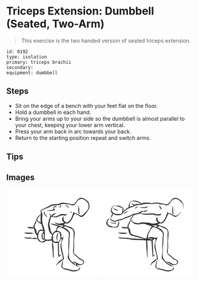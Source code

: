 # Triceps Extension: Dumbbell (Seated, Two-Arm)
> This exercise is the two handed version of seated triceps extension.

``` 
id: 0192 
type: isolation 
primary: triceps brachii 
secondary:  
equipment: dumbbell 
``` 

## Steps

 - Sit on the edge of a bench with your feet flat on the floor.
 - Hold a dumbbell in each hand.
 - Bring your arms up to your side so the dumbbell is almost parallel to your chest, keeping your lower arm vertical.
 - Press your arm back in arc towards your back.
 - Return to the starting position repeat and switch arms.

## Tips


## Images

<svg width="184pt" height="175pt" viewBox="0 0 184 175" xmlns="http://www.w3.org/2000/svg">
  <g fill="#FFF">
    <path d="M0 0h184v175H0V0m147.48 18.63c-5.11 1.25-7.6 6.31-10.61 10.11-2.25 2.77-6.12 3.29-9.31 1.94-4.32-1.82-9.06-1.53-13.58-2.46-4.98-.99-9.07 3-13.94 2.95-2.99.05-6.01-.01-8.94.65-3.79.99-7.02 3.25-10.23 5.37-4.47 1.66-8.91 3.61-12.73 6.5.16 2.35.43 4.69.63 7.03-4.38 3-8.16 7.13-9.7 12.3-1.19 5.04-5.11 8.98-5.47 14.29-3.98-.64-8-.68-12.01-.45 3.34 3.94 9.11 2.02 13.64 2.61 1.06 4.87 1.34 10.43 5.84 13.58.08 2.65.2 5.35 1.02 7.9 2.56 6.33 12.35 8.94 16.67 2.9 3.89.54 7.81.25 11.66-.46.13.68.4 2.04.53 2.72 3.54 1.96 7.69 3.43 11.57 1.44-.37 9.4.13 18.86.91 28.24.52-.07 1.56-.22 2.09-.29 1.21-1.36 2.49-2.67 3.57-4.14-1.76-.2-2.83 1.3-4.07 2.25-.43-8.71-.86-17.42-.81-26.14 2.23-2.09 3.05-5.07 4.1-7.82l2.08 1.2c-1.42 4.61-2.37 9.39-2.77 14.2.47 5.77 1.96 11.43 3.64 16.96 1.07 3.55.66 7.33 1.36 10.95 1.36-1.08 1.99-2.7 1.65-4.36-1.29-10.55-5.96-20.77-4.59-31.54 1.12-3.9 4.45-7.26 3.68-11.59-.51.85-1.51 2.57-2.02 3.43-.52-.46-1.56-1.36-2.08-1.81.29-3.47.19-6.99-1.18-10.24-2.39-1.49-5.06-2.41-7.82-2.92.09-.73.26-2.18.34-2.91.97-1.21 1.93-2.43 2.88-3.65 1.86-.08 3.84-.59 5.62.18 4.72 2.12 9.34 4.69 13.11 8.28 3.05 2.38 2.04 6.84 1.9 10.2-.97 3.94.02 7.99-.56 11.97-1.02 8.04.95 16.22-.69 24.2-.26 2.74-2.12 6.6.93 8.4 2.98 5.18 7.77 9 12.81 12.06.84-3.59-4.28-4.1-5.99-6.34 3.12.69 6.02 2.02 8.83 3.5-.73 1.05-1.42 2.12-2.09 3.22 2.48.82 4.85 1.96 7.38 2.62-1.1-1.27-2.46-2.25-4.03-2.86.41-.41.82-.81 1.23-1.21 3.41 1.57 7.47.91 10.59-1 1.51-1.58 1.53-4.02 2.11-6.03-2.21-2.84-5.52-4.13-8.62-5.66-3.74-3.53-7.89-6.58-11.82-9.89-.19-5.69 1-11.33.58-17.02-.28-4.33-.38-8.7.33-13 .14-6.03 2.67-13.09-1.88-18.17-2.97-3.95-7.96-4.84-12.33-6.41-2.33-.92-4.64-1.94-7.05-2.65 1.06-.81 2.12-1.61 3.17-2.42 1.95.12 3.89.21 5.84.26 2.26-1.99 4.7-3.88 6.23-6.53 2.85-4.01 3.73-9 6.53-13.04 5.32.81 8.87 5.43 14.06 6.77 7.15-3.34 10.94-10.44 14.74-16.92 2.11-5.03.39-10.36-2.43-14.69-4.25-3.09-8.83-7.34-14.5-6.56M35.28 87.98c3.6 2.99 8.51 1.86 12.79 2.16 2.39.29 4.6-.67 6.7-1.69-6.48-.73-12.99-.77-19.49-.47m-.5 8.94c3.85 3.63 9.32 2.52 14.12 2.97.66-.68 1.32-1.35 1.99-2.02-5.37-.25-10.79.04-16.11-.95m14.95 3.07c3.67.38 7.35.55 11.04.64-.25-.56-.75-1.69-1-2.25-3.42.18-7.31-1.11-10.04 1.61m41.54 6.49c-.58 5.82.16 11.65.74 17.44.38 5 .46 10.03 1.13 15 1.99-4.42.61-9.26.69-13.9-.23-6.25.78-12.89-2.56-18.54m7.55 47.47c1.58-1.52 3.1-3.11 4.47-4.83 3.37-2.75 7.87-4.82 8.89-9.5-5.54 3.41-11.09 8.06-13.36 14.33m10.62.27c-.57 2.02 1.25 3.61 2.64 4.75 4.12 3.01 9.57 2.37 14.08 4.45 6.25 2.58 13.76 2.19 19.1-2.23 1.71-1.27.84-3.64 1.07-5.43-1.01 1.78-1.94 3.59-2.85 5.42-4.94 1.57-10.17 2.14-15.2.55-4.91-1.88-10.2-2.17-15.25-3.5-.69-1.04-1.37-2.07-2.05-3.1 1.16-4.11 1.74-8.38 1.04-12.63-.97 3.88-1.63 7.83-2.58 11.72z"/>
    <path d="M139.11 28.27c2.16-3.97 5.95-8.04 10.89-7.58 3.48.05 6.07 2.59 8.72 4.5 5.1 3.65 6.11 11.34 3.1 16.62-3.27 4.57-6.86 9.14-11.75 12.06-4.78.95-7.58-4.18-12.08-4.57-2.17-.2-3.83-1.57-5.43-2.9 1.23 3.74-1.92 6.63-2.31 10.2-2.67 4.53-5.06 10.43-10.97 11.27-1.64-1.45-3.6-2.56-5.01-4.26-.61-3.06-.43-6.23-1-9.3-.98 2.5-1.98 5.03-2.51 7.68.27 2.68 2.71 4.27 4.55 5.91-4.35 1.15-8.82 2.48-13.38 1.74-2.09-.65-4.08-1.59-6.21-2.09 1.84 2.19 4.46 3.37 6.97 4.61 3.48.65 6.95 1.3 10.5 1.41-.6 1.05-1.19 2.11-1.79 3.16-7.87-3.21-15.95-6.97-24.62-7.04 5.03 2.35 10.4 3.9 15.75 5.32-2.33 2.48-3.32 5.74-3.85 9.02-3.18 1.22-5.77 3.49-7 6.73-1.91-2.31-2.84-5.17-4.11-7.85.77-5.1-3.4-9.77-1.69-14.83 1.33-3.93 1.78-8.09 2.95-12.06 3.73.33 7.45 2.17 11.2.91 5.57-1.7 11.25-5.47 17.16-2.81 1.31-1.23 2.64-2.45 3.97-3.66-3.62 1.28-7.31.53-10.98-.03-4.75 1.76-9.11 4.84-14.26 5.44-1.17-.32-4.79.4-3.76-1.69 2.26-1.66 5.19-2.72 6.24-5.61-2.93 1.56-7.06 2.12-8.59 5.45l-.67.65c-.95-1.46-1.72-3.02-2.49-4.58-.31.16-.94.47-1.25.62.65 1.09 1.29 2.17 1.93 3.26-1.34 6.37-4.3 12.42-4.59 18.99.78 5.45 1.64 11.06 4.31 15.96.93 1.55 2.88 1.91 4.36 2.73-1.34 3.04-1.7 6.37-1.76 9.66-3.67.47-7.36.77-11.05.55-.57-.56-1.72-1.67-2.29-2.23.05-5.41.22-10.83 0-16.23-1.19-6.24-4.48-11.98-4.89-18.4-.68-4.01-.08-8.04.3-12.05.33-3.01-1.59-5.57-2.51-8.3 3.2-2.87 7.34-4.27 11.39-5.47 3.59-.95 6.36-3.66 9.89-4.75 4.94-1.72 10.36-.36 15.3-2.08 3.02-.79 6.05-2.41 9.25-1.7 4.62 1.07 9.52.17 13.93 2.28 3.97 1.89 8.28-1.21 10.14-4.66m-30.5 4.29c-2.26 1.44-3.05 3.81-2.43 6.34 1.39-1.86 2.56-3.94 2.43-6.34m8.02.78c1.16.57 2.37 1.04 3.6 1.45 1.2 1.48 2.41 2.96 3.8 4.27-.19-3.77-3.76-6.31-7.4-5.72m26.47 3.8c.7 4.72-1.96 11.09 2.76 14.43-.13-3.19-1.92-6.26-.83-9.44.54-1.79-.82-3.38-1.33-5 .26-1.18.48-2.37.65-3.57-.63 1.09-1.64 2.21-1.25 3.58m-49.48-.49c-.06 1.78-.03 3.55.04 5.33-4.57.75-9.13 1.42-13.75 1.74 5.66 1.14 11.44.53 17.08-.37-.91-1.84-1.83-3.67-2.69-5.53 2.09-.66 4.19-1.28 6.3-1.87-1.04-.31-2.09-.62-3.14-.93-1.28.54-2.56 1.09-3.84 1.63m33.44 12.78c2.17-.83 2.79-2.84 2.76-5.01a25.2 25.2 0 0 0-2.76 5.01m-52.69-2.81c.17 4.64 3.24 8.83 7.53 10.55-2.85-3.14-6.18-6.48-5.81-11.1-.43.14-1.29.41-1.72.55zM61.14 62.01c1.8-3.83 4.42-7.18 7.43-10.15-.75 5.35-.75 10.72-.12 16.07-3-1.2-5.95-2.82-7.31-5.92zM59.53 62.78c2.21 3.79 6.03 6.12 9.96 7.78 1.45 3.86 2.34 7.88 3.47 11.84-.57-.02-1.7-.07-2.26-.09-2.42-1.49-4.74.26-6.6 1.77-1.41 1.9-1.89 4.3-2.84 6.43-1.14-3-1.45-6.23-2.38-9.27-1.29-1.89-3.26-3.72-2.67-6.27-.2-2.67 2.01-4.46 2.99-6.72.54-1.76.22-3.66.33-5.47z"/>
    <path d="M113.25 76.67c1.8-.65 3.75-2.17 5.71-1.14 4.14 1.53 8.11 3.48 12.05 5.43 3.72 3.65 2.87 9.31 2.61 14 .69 5.39-.79 10.74-.17 16.12.46 5.52-1.14 10.97-.7 16.48.77 2.74 2.85 4.92 5.07 6.59 2.86 2.1 5.23 4.75 7.99 6.96 2.52.56 4.82 1.77 6.86 3.35-.04.97-.13 2.92-.17 3.9-.37.49-1.1 1.47-1.46 1.95-1.68.2-3.35.59-5.04.5-4.19-1.11-7.44-4.76-11.93-4.84-1.82-.24-4.12.23-5.3-1.57-2-2.82-4.38-5.83-4.35-9.46-.15-10.27.39-20.54 1.08-30.78-.61-5.58 1.16-11.04.62-16.62-1.7-2.22-3.27-4.56-5.34-6.45-2.42-1.63-5.15-2.73-7.53-4.42zM65.21 86.15c1.77-3.41 6.13-1.49 9.02-1.37-.54 1.48-1.3 2.89-2.33 4.09-3.43 4.15-1.7 9.8 1.25 13.69.6-.75 1.2-1.49 1.81-2.24.38.68 1.14 2.02 1.52 2.7-2.36 1.68-5.5 3.97-8.33 1.84-6.23-3.93-5.56-12.77-2.94-18.71zM96.55 87.55c2.76-1.67 6.13-.92 9.09-.29 2.27 6.35 3.05 14.43-2.69 19.23-.41-.43-.82-.86-1.22-1.29-2.29.88-4.72.99-7.11.53-1.04-2.17-1.88-4.42-2.6-6.71.82-.58 1.63-1.15 2.45-1.72l.37 2.14c.02-.61.06-1.82.07-2.43-.73.14-2.18.41-2.91.54.81-3.57 1.42-7.62 4.55-10m4.95 16.54c.04-2.69-.36-5.38-.12-8.06.7-2.66 1.66-5.24 2.1-7.95-4.23 3.92-4.97 11.12-1.98 16.01z"/>
    <path d="M72.46 89.94c.5-.05 1.5-.14 2-.19.19 3.27.05 6.55.17 9.82-.59-.21-1.76-.63-2.35-.85l.61.15c-1.12-2.88-1.44-5.97-.43-8.93z"/>
  </g>
  <g fill="#333">
    <path d="M147.48 18.63c5.67-.78 10.25 3.47 14.5 6.56 2.82 4.33 4.54 9.66 2.43 14.69-3.8 6.48-7.59 13.58-14.74 16.92-5.19-1.34-8.74-5.96-14.06-6.77-2.8 4.04-3.68 9.03-6.53 13.04-1.53 2.65-3.97 4.54-6.23 6.53-1.95-.05-3.89-.14-5.84-.26-1.05.81-2.11 1.61-3.17 2.42 2.41.71 4.72 1.73 7.05 2.65 4.37 1.57 9.36 2.46 12.33 6.41 4.55 5.08 2.02 12.14 1.88 18.17-.71 4.3-.61 8.67-.33 13 .42 5.69-.77 11.33-.58 17.02 3.93 3.31 8.08 6.36 11.82 9.89 3.1 1.53 6.41 2.82 8.62 5.66-.58 2.01-.6 4.45-2.11 6.03-3.12 1.91-7.18 2.57-10.59 1-.41.4-.82.8-1.23 1.21 1.57.61 2.93 1.59 4.03 2.86-2.53-.66-4.9-1.8-7.38-2.62.67-1.1 1.36-2.17 2.09-3.22-2.81-1.48-5.71-2.81-8.83-3.5 1.71 2.24 6.83 2.75 5.99 6.34-5.04-3.06-9.83-6.88-12.81-12.06-3.05-1.8-1.19-5.66-.93-8.4 1.64-7.98-.33-16.16.69-24.2.58-3.98-.41-8.03.56-11.97.14-3.36 1.15-7.82-1.9-10.2-3.77-3.59-8.39-6.16-13.11-8.28-1.78-.77-3.76-.26-5.62-.18-.95 1.22-1.91 2.44-2.88 3.65-.08.73-.25 2.18-.34 2.91 2.76.51 5.43 1.43 7.82 2.92 1.37 3.25 1.47 6.77 1.18 10.24.52.45 1.56 1.35 2.08 1.81.51-.86 1.51-2.58 2.02-3.43.77 4.33-2.56 7.69-3.68 11.59-1.37 10.77 3.3 20.99 4.59 31.54.34 1.66-.29 3.28-1.65 4.36-.7-3.62-.29-7.4-1.36-10.95-1.68-5.53-3.17-11.19-3.64-16.96.4-4.81 1.35-9.59 2.77-14.2l-2.08-1.2c-1.05 2.75-1.87 5.73-4.1 7.82-.05 8.72.38 17.43.81 26.14 1.24-.95 2.31-2.45 4.07-2.25-1.08 1.47-2.36 2.78-3.57 4.14-.53.07-1.57.22-2.09.29-.78-9.38-1.28-18.84-.91-28.24-3.88 1.99-8.03.52-11.57-1.44-.13-.68-.4-2.04-.53-2.72-3.85.71-7.77 1-11.66.46-4.32 6.04-14.11 3.43-16.67-2.9-.82-2.55-.94-5.25-1.02-7.9-4.5-3.15-4.78-8.71-5.84-13.58-4.53-.59-10.3 1.33-13.64-2.61 4.01-.23 8.03-.19 12.01.45.36-5.31 4.28-9.25 5.47-14.29 1.54-5.17 5.32-9.3 9.7-12.3-.2-2.34-.47-4.68-.63-7.03 3.82-2.89 8.26-4.84 12.73-6.5 3.21-2.12 6.44-4.38 10.23-5.37 2.93-.66 5.95-.6 8.94-.65 4.87.05 8.96-3.94 13.94-2.95 4.52.93 9.26.64 13.58 2.46 3.19 1.35 7.06.83 9.31-1.94 3.01-3.8 5.5-8.86 10.61-10.11m-8.37 9.64c-1.86 3.45-6.17 6.55-10.14 4.66-4.41-2.11-9.31-1.21-13.93-2.28-3.2-.71-6.23.91-9.25 1.7-4.94 1.72-10.36.36-15.3 2.08-3.53 1.09-6.3 3.8-9.89 4.75-4.05 1.2-8.19 2.6-11.39 5.47.92 2.73 2.84 5.29 2.51 8.3-.38 4.01-.98 8.04-.3 12.05.41 6.42 3.7 12.16 4.89 18.4.22 5.4.05 10.82 0 16.23.57.56 1.72 1.67 2.29 2.23 3.69.22 7.38-.08 11.05-.55.06-3.29.42-6.62 1.76-9.66-1.48-.82-3.43-1.18-4.36-2.73-2.67-4.9-3.53-10.51-4.31-15.96.29-6.57 3.25-12.62 4.59-18.99-.64-1.09-1.28-2.17-1.93-3.26.31-.15.94-.46 1.25-.62.77 1.56 1.54 3.12 2.49 4.58l.67-.65c1.53-3.33 5.66-3.89 8.59-5.45-1.05 2.89-3.98 3.95-6.24 5.61-1.03 2.09 2.59 1.37 3.76 1.69 5.15-.6 9.51-3.68 14.26-5.44 3.67.56 7.36 1.31 10.98.03-1.33 1.21-2.66 2.43-3.97 3.66-5.91-2.66-11.59 1.11-17.16 2.81-3.75 1.26-7.47-.58-11.2-.91-1.17 3.97-1.62 8.13-2.95 12.06-1.71 5.06 2.46 9.73 1.69 14.83 1.27 2.68 2.2 5.54 4.11 7.85 1.23-3.24 3.82-5.51 7-6.73.53-3.28 1.52-6.54 3.85-9.02-5.35-1.42-10.72-2.97-15.75-5.32 8.67.07 16.75 3.83 24.62 7.04.6-1.05 1.19-2.11 1.79-3.16-3.55-.11-7.02-.76-10.5-1.41-2.51-1.24-5.13-2.42-6.97-4.61 2.13.5 4.12 1.44 6.21 2.09 4.56.74 9.03-.59 13.38-1.74-1.84-1.64-4.28-3.23-4.55-5.91.53-2.65 1.53-5.18 2.51-7.68.57 3.07.39 6.24 1 9.3 1.41 1.7 3.37 2.81 5.01 4.26 5.91-.84 8.3-6.74 10.97-11.27.39-3.57 3.54-6.46 2.31-10.2 1.6 1.33 3.26 2.7 5.43 2.9 4.5.39 7.3 5.52 12.08 4.57 4.89-2.92 8.48-7.49 11.75-12.06 3.01-5.28 2-12.97-3.1-16.62-2.65-1.91-5.24-4.45-8.72-4.5-4.94-.46-8.73 3.61-10.89 7.58M61.14 62.01c1.36 3.1 4.31 4.72 7.31 5.92-.63-5.35-.63-10.72.12-16.07-3.01 2.97-5.63 6.32-7.43 10.15m-1.61.77c-.11 1.81.21 3.71-.33 5.47-.98 2.26-3.19 4.05-2.99 6.72-.59 2.55 1.38 4.38 2.67 6.27.93 3.04 1.24 6.27 2.38 9.27.95-2.13 1.43-4.53 2.84-6.43 1.86-1.51 4.18-3.26 6.6-1.77.56.02 1.69.07 2.26.09-1.13-3.96-2.02-7.98-3.47-11.84-3.93-1.66-7.75-3.99-9.96-7.78m53.72 13.89c2.38 1.69 5.11 2.79 7.53 4.42 2.07 1.89 3.64 4.23 5.34 6.45.54 5.58-1.23 11.04-.62 16.62-.69 10.24-1.23 20.51-1.08 30.78-.03 3.63 2.35 6.64 4.35 9.46 1.18 1.8 3.48 1.33 5.3 1.57 4.49.08 7.74 3.73 11.93 4.84 1.69.09 3.36-.3 5.04-.5.36-.48 1.09-1.46 1.46-1.95.04-.98.13-2.93.17-3.9-2.04-1.58-4.34-2.79-6.86-3.35-2.76-2.21-5.13-4.86-7.99-6.96-2.22-1.67-4.3-3.85-5.07-6.59-.44-5.51 1.16-10.96.7-16.48-.62-5.38.86-10.73.17-16.12.26-4.69 1.11-10.35-2.61-14-3.94-1.95-7.91-3.9-12.05-5.43-1.96-1.03-3.91.49-5.71 1.14m-48.04 9.48c-2.62 5.94-3.29 14.78 2.94 18.71 2.83 2.13 5.97-.16 8.33-1.84-.38-.68-1.14-2.02-1.52-2.7-.61.75-1.21 1.49-1.81 2.24-2.95-3.89-4.68-9.54-1.25-13.69 1.03-1.2 1.79-2.61 2.33-4.09-2.89-.12-7.25-2.04-9.02 1.37m31.34 1.4c-3.13 2.38-3.74 6.43-4.55 10 .73-.13 2.18-.4 2.91-.54-.01.61-.05 1.82-.07 2.43l-.37-2.14c-.82.57-1.63 1.14-2.45 1.72.72 2.29 1.56 4.54 2.6 6.71 2.39.46 4.82.35 7.11-.53.4.43.81.86 1.22 1.29 5.74-4.8 4.96-12.88 2.69-19.23-2.96-.63-6.33-1.38-9.09.29m-24.09 2.39c-1.01 2.96-.69 6.05.43 8.93l-.61-.15c.59.22 1.76.64 2.35.85-.12-3.27.02-6.55-.17-9.82-.5.05-1.5.14-2 .19z"/>
    <path d="M108.61 32.56c.13 2.4-1.04 4.48-2.43 6.34-.62-2.53.17-4.9 2.43-6.34zM116.63 33.34c3.64-.59 7.21 1.95 7.4 5.72-1.39-1.31-2.6-2.79-3.8-4.27-1.23-.41-2.44-.88-3.6-1.45zM143.1 37.14c-.39-1.37.62-2.49 1.25-3.58-.17 1.2-.39 2.39-.65 3.57.51 1.62 1.87 3.21 1.33 5-1.09 3.18.7 6.25.83 9.44-4.72-3.34-2.06-9.71-2.76-14.43zM93.62 36.65c1.28-.54 2.56-1.09 3.84-1.63 1.05.31 2.1.62 3.14.93-2.11.59-4.21 1.21-6.3 1.87.86 1.86 1.78 3.69 2.69 5.53-5.64.9-11.42 1.51-17.08.37 4.62-.32 9.18-.99 13.75-1.74-.07-1.78-.1-3.55-.04-5.33zM127.06 49.43a25.2 25.2 0 0 1 2.76-5.01c.03 2.17-.59 4.18-2.76 5.01zM74.37 46.62c.43-.14 1.29-.41 1.72-.55-.37 4.62 2.96 7.96 5.81 11.1-4.29-1.72-7.36-5.91-7.53-10.55zM35.28 87.98c6.5-.3 13.01-.26 19.49.47-2.1 1.02-4.31 1.98-6.7 1.69-4.28-.3-9.19.83-12.79-2.16zM101.5 104.09c-2.99-4.89-2.25-12.09 1.98-16.01-.44 2.71-1.4 5.29-2.1 7.95-.24 2.68.16 5.37.12 8.06zM34.78 96.92c5.32.99 10.74.7 16.11.95-.67.67-1.33 1.34-1.99 2.02-4.8-.45-10.27.66-14.12-2.97zM49.73 99.99c2.73-2.72 6.62-1.43 10.04-1.61.25.56.75 1.69 1 2.25-3.69-.09-7.37-.26-11.04-.64zM91.27 106.48c3.34 5.65 2.33 12.29 2.56 18.54-.08 4.64 1.3 9.48-.69 13.9-.67-4.97-.75-10-1.13-15-.58-5.79-1.32-11.62-.74-17.44zM98.82 153.95c2.27-6.27 7.82-10.92 13.36-14.33-1.02 4.68-5.52 6.75-8.89 9.5-1.37 1.72-2.89 3.31-4.47 4.83zM109.44 154.22c.95-3.89 1.61-7.84 2.58-11.72.7 4.25.12 8.52-1.04 12.63.68 1.03 1.36 2.06 2.05 3.1 5.05 1.33 10.34 1.62 15.25 3.5 5.03 1.59 10.26 1.02 15.2-.55.91-1.83 1.84-3.64 2.85-5.42-.23 1.79.64 4.16-1.07 5.43-5.34 4.42-12.85 4.81-19.1 2.23-4.51-2.08-9.96-1.44-14.08-4.45-1.39-1.14-3.21-2.73-2.64-4.75z"/>
  </g>
</svg>

<svg width="184pt" height="175pt" viewBox="0 0 184 175" xmlns="http://www.w3.org/2000/svg">
  <g fill="#FFF">
    <path d="M0 0h184v175H0V0m141.55 22.57c-2.89 3.23-4.64 8.17-9.44 8.96-4.5.09-8.42-3.08-13-2.2-5.58-2.72-11.61-1-17.36-.01-6.6-1.26-13.64-2.46-19.93.68-5.67-5.8-14.48-7.2-21.98-4.58-1.38 3.87-4.48 7.32-3.25 11.74-4 2.52-7.8 5.35-11.36 8.46-.07-2.16 2.07-4.98.04-6.8-2.97-2.89-7.03-4.98-11.27-4.67-3.11.22-6.22.43-9.33.42-1.12 3.17-3.87 5.84-3.49 9.43-.5 2.84 1.65 4.78 3.46 6.55-3.2 2.22-3.24 6.43-4.34 9.79l-1.26-.91c.84 4.19 5.29 6.07 9.07 6.77 2.51-.52 4.83-1.72 7.33-2.31.23 2.68.86 5.53-.42 8.06-1.11 4.65-7 5.51-10.83 3.93-3.47-1.39-8.34-1.67-9.65-5.86-1.1-4.06 1.51-7.66 3.44-10.98-4.33 1.63-5.2 6.36-6.29 10.3 1.48 4.42 5.89 7.46 10.45 7.88 4.28.28 8.81 1.34 12.78-.86 1.2-2.38 2.3-4.8 3.06-7.36-.34-.38-1.04-1.15-1.39-1.54-.06-.96-.17-2.88-.23-3.84 7.15-.07 12.71-5.06 19.58-6.26 3.76-1.03 6.51-4.25 10.45-4.91-3.15 2.93-6.06 6.37-7.25 10.58-1.12 5.08-5.34 8.94-5.31 14.35-4-.6-8.03-.77-12.07-.49 3.27 3.87 9.04 1.94 13.48 2.52.67 2.52 1.06 5.11 1.64 7.65.55 2.69 2.84 4.43 4.47 6.46 3.25 1.1 8.86.33 9.6 4.57-.09-.53-.28-1.6-.38-2.13 2.54.43 5.19.67 7.45 2.01 2.6 1.71 5.94.7 8.66 2.16-8.47.69-16.94-.48-25.41-.67-8.49-2.53-17.7-.8-26.36-2.58 1.42.92 2.73 2.23 4.46 2.47 7.46.6 15.11.24 22.34 2.41 9.72.9 19.54.54 29.26 1.56.62 11.81 1.02 23.66 2.83 35.36 1.04-4.86-.4-9.78.06-14.67.67-6.9-.45-13.79-.58-20.69 2.77.09 5.54.13 8.32.2 1.33 10.85 1.21 21.83 2.53 32.67 1.83-1.26 3.57-2.74 4.7-4.68-1.68-.57-2.52 1.34-3.63 2.2-.09-10.3-.59-20.58-1.06-30.86 1.32-.89 2.64-1.77 3.96-2.65.58.25 1.73.75 2.3 1-1.34 4.82-2.59 9.79-2.73 14.81 1.43 8.62 5.51 16.82 4.62 25.76.45.03 1.36.11 1.82.15.67-4.98-1.31-9.79-2.18-14.62-1.53-7.57-4.22-15.65-1.28-23.21 1.83-2.37 3.18-5.35 2.61-8.4-.41.74-1.24 2.21-1.66 2.95-4.77-1.38-9.8-1.87-14.74-2.02l-.39 1.57c2.39 1.34 5.2 1.37 7.84 1.91-2.34 1.08-4.96 1.67-6.79-.67-.61-.03-1.84-.1-2.46-.13-.07-4-.26-8.38 2.12-11.84 2.1-3.32 3.67-6.97 6.12-10.08 1.71-.15 3.51-.95 5.17-.12 5.59 2.41 11.15 5.44 15.21 10.08 1.21 3.31.75 7.08.21 10.52-.59 3 .18 6.07-.21 9.1-.94 7.33.29 14.71-.23 22.05-.42 3.33-1.33 6.59-1.32 9.97 2.52 2.18 3.88 5.34 6.38 7.53 4.34 4.47 10.14 7.1 15.91 9.18-1.16-1.68-2.91-2.73-4.59-3.79-3.22-1.33-6.3-3.09-8.96-5.36 5.21.31 8.77 4.6 13.63 5.86 3.86.29 8.7-.79 9.82-5.07.01-.99.03-1.98.05-2.96-2.64-3.74-7.69-3.96-10.58-7.36-2.92-2.96-6.64-4.97-9.47-8-.47-6.69 1.04-13.38.24-20.09-.89-8.42 2.8-16.93.37-25.18-2.51-6.37-9.71-7.85-15.54-9.71-1.58-1.13-3.5-1.56-5.35-2.05 2.15-3 5.54-2.75 8.8-2.47 2.26-1.96 4.68-3.84 6.2-6.49 2.78-4 3.77-8.91 6.48-12.97 5.57.24 8.89 6.08 14.43 6.42 4.97-2.35 8.74-6.59 11.17-11.46-2.82 3.47-5.6 7.75-10.02 9.13-5.21 1.19-8.31-4.22-13.09-4.74-2.3-.07-3.94-1.7-5.59-3.09.23 1.16.47 2.31.72 3.47-1.41 2.04-2.53 4.31-2.82 6.81-2.7 4.53-5.12 10.74-11.21 11.24-1.72-1.63-4.16-2.7-5.2-4.94-.06-2.34-.07-4.72-1.07-6.89-.7 2.52-3.04 5.31-1.42 7.9.96 1.65 2.56 2.75 3.95 4.02-3.43.83-6.8 2.08-10.38 1.91-3.53.53-6.38-2.26-9.88-2.02-6.03.17-12.63-2.09-18.11 1.39-5.75-.79-13.24-1.02-15.91-7.22 1.75-3.33 3.73-6.65 6.53-9.21 3.66-1.66 7.83-1.53 11.57-3.01 3.17 1.05 6.33 2.5 9.75 2.39 4.71-.07 9.47.41 14.13-.56 5.8 1.3 11.86 3.61 17.69.95.29-.67.58-1.35.88-2.02-2.57.36-5.14.86-7.74.91-3.42-.37-6.72-1.43-10.12-1.94-7.73-.15-15.69 1.8-23.28-.45 1.18-3.83 5.62-2.2 8.58-2.84 2.26.09 3.51-1.98 4.8-3.49-3.26 1.1-6.58 2.03-9.97 2.63-1.8-2.08-3.52.95-5.22 1.62-5.23 3.85-12.5 2.23-17.75 5.99-4.44 2.8-9.87 3.31-14.42 5.9-4.51 3-10.39 2.08-15.04 4.79-3.47 1.79-7.09-.73-10.32-1.87.22-1.52-.56-3.48.76-4.63 1.88-1.77 2.85-4.16 3.61-6.57 4.68 2.59 10.3 3.51 15.41 1.65 3.28-.51 3.66-4.44 6.04-6.15 4.36-3.3 8.61-7.17 14.08-8.47 4.81-1.22 9.02-4.26 14.03-4.72 2.23-.29 4.51-.04 6.73-.44 9-3.57 18.9-.62 28.19-2.42 4.21-1.2 8.12 2.08 12.34 1.44 2.68-.38 5.14.89 7.52 1.92 4.08.75 7.92-2.26 9.59-5.81 2.43-4.71 7.98-8.62 13.39-6.35 4.62 2.47 9.08 5.91 11.39 10.75.92 3.47.03 6.97-.62 10.4 1.09-3.84 2.65-8.01.91-11.91-1.68-5.82-7.3-9.18-12.52-11.44-3.87-1.52-7.99.54-10.46 3.55m-25.1 11.23c1.59 2.87 2.62 6.09 4.78 8.61.02-1.19.02-2.37.01-3.56-1.06-1.41-2.08-2.84-3.08-4.29-.43-.19-1.28-.57-1.71-.76m27.67-.32c-1.73 2.61-.28 5.68-.92 8.51-.29 3.19-.6 7.58 2.71 9.31-.21-2.76-1.92-5.43-1.1-8.21 1.01-3.23-1.93-6.32-.69-9.61m-63.18 3.95c-.62-.24-1.86-.73-2.48-.97-.04.21-.11.65-.14.87 4.76 1.79 10.39 2.36 15.04-.06 0-.63.02-1.89.02-2.52-3.26 3.57-8.16 2.33-12.44 2.68M68.6 40.58a86.38 86.38 0 0 0 3.48-2.56c1.3-.51 2.57-1.09 3.67-1.97-2.99-.01-6.18 1.52-7.15 4.53M45.65 50.97c3.47-1.9 7.31-3.5 9.93-6.58-3.59 1.6-7.85 2.97-9.93 6.58M19.27 66.39c1.34 1.11 2.69 2.26 4.27 3.04 2.55.45 5.18.15 7.76.08l.36-1.88c-4.15 2.12-8.49.62-12.39-1.24m16.25 21.64c1.55 1.26 3.41 1.95 5.41 1.84 4.58-.05 9.54 1.24 13.65-1.42-6.34-.5-12.69-.89-19.06-.42m63.43 65.88c1.49-1.55 2.92-3.17 4.27-4.85 3.3-2.71 7.86-4.7 8.81-9.32-5.4 3.43-10.92 7.97-13.08 14.17m12.55-9.9c-.29 3.43-1.2 6.74-1.99 10.08-.65 2.05 1.16 3.7 2.6 4.85 3.93 2.91 9.16 2.29 13.49 4.22 6.35 2.64 14.13 2.58 19.6-2 1.66-1.25.97-3.48 1.04-5.26-.93 1.76-1.81 3.53-2.69 5.32-5.16 1.66-10.71 2.14-15.93.38-4.77-1.85-9.94-2.04-14.86-3.35-3.37-4.14.36-9.25-.35-13.98-.23-.07-.68-.2-.91-.26z"/>
    <path d="M58.37 36.36c-.46-4.01.12-8.11 3.1-11.05 4.94-.28 9.82.84 14.45 2.51 1.85.5 2.98 2.15 4.29 3.41-4.03-.43-8.42-1.16-12.05 1.19-2.22-1.25-4.54-2.31-6.84-3.4 1.45 1.96 3.38 3.45 5.3 4.92-2.79.66-5.53 1.49-8.25 2.42zM25.08 38.79c-.21-1.18-.43-2.35-.64-3.53 6.94-.64 14.48.39 20.14 4.75-.49 3.52-.87 7.13-2.54 10.34-6.19.56-14.11 1.73-18.19-4.19-2.77-2.59.07-6.42.16-9.47l1.07 2.1m1.65-.81c.18 3.06 3.09 4.23 5.28 5.71 1.76-.05 3.51-.06 5.27-.06-2.95-.71-5.74-1.88-8.44-3.24-.69-.81-1.39-1.62-2.11-2.41zM59.51 62.7c2.06 3.38 5.38 5.6 8.67 7.65 3.9.72 8.07 1.72 11.93.28 7.85-2.25 15.01 3.1 22.56 4.34-2.72 2.6-2.93 6.6-5.33 9.39-3.33 4.06-4.35 9.43-5.24 14.47-3.77 1.83-7.38-1.68-11.15-2.1-6.32-2.65-13.42-2.94-19.39-6.5-2.64-2.75-.98-7.37-3.55-10.14-2.88-2.6-2.24-7.33.12-10.07 1.8-2.03 1.26-4.86 1.38-7.32zM102.54 73.04c3.59.56 7.22.26 10.83.36-.5.86-1.5 2.57-2 3.43-3.01-1.1-5.82-2.68-8.83-3.79zM113.14 76.73c1.56-.69 3.15-1.31 4.78-1.84 4.54 2.15 9.32 3.89 13.71 6.34 3.85 3.55 1.84 9.15 2.02 13.69.61 5.4-.7 10.78-.15 16.18.48 5.5-1.14 10.94-.72 16.44.79 2.47 2.51 4.61 4.59 6.16 3.01 2.29 5.63 5.05 8.59 7.42 2.47.67 5.33 1.38 6.7 3.77-.07 1.51.32 3.4-.85 4.59-1.53.96-3.34 1.31-5 1.97-5.23-2.02-10.03-6.85-16.05-5.19-2.73-2.35-4.81-5.44-6.09-8.79-.94-4.35-.14-8.83-.33-13.24-.08-8.41 1.33-16.76 1.01-25.16.52-3.94 1.31-7.97.31-11.92a28.004 28.004 0 0 0-5.02-6.09c-2.4-1.61-5.1-2.71-7.5-4.33z"/>
  </g>
  <g fill="#333">
    <path d="M141.55 22.57c2.47-3.01 6.59-5.07 10.46-3.55 5.22 2.26 10.84 5.62 12.52 11.44 1.74 3.9.18 8.07-.91 11.91.65-3.43 1.54-6.93.62-10.4-2.31-4.84-6.77-8.28-11.39-10.75-5.41-2.27-10.96 1.64-13.39 6.35-1.67 3.55-5.51 6.56-9.59 5.81-2.38-1.03-4.84-2.3-7.52-1.92-4.22.64-8.13-2.64-12.34-1.44-9.29 1.8-19.19-1.15-28.19 2.42-2.22.4-4.5.15-6.73.44-5.01.46-9.22 3.5-14.03 4.72-5.47 1.3-9.72 5.17-14.08 8.47-2.38 1.71-2.76 5.64-6.04 6.15-5.11 1.86-10.73.94-15.41-1.65-.76 2.41-1.73 4.8-3.61 6.57-1.32 1.15-.54 3.11-.76 4.63 3.23 1.14 6.85 3.66 10.32 1.87 4.65-2.71 10.53-1.79 15.04-4.79 4.55-2.59 9.98-3.1 14.42-5.9 5.25-3.76 12.52-2.14 17.75-5.99 1.7-.67 3.42-3.7 5.22-1.62 3.39-.6 6.71-1.53 9.97-2.63-1.29 1.51-2.54 3.58-4.8 3.49-2.96.64-7.4-.99-8.58 2.84 7.59 2.25 15.55.3 23.28.45 3.4.51 6.7 1.57 10.12 1.94 2.6-.05 5.17-.55 7.74-.91-.3.67-.59 1.35-.88 2.02-5.83 2.66-11.89.35-17.69-.95-4.66.97-9.42.49-14.13.56-3.42.11-6.58-1.34-9.75-2.39-3.74 1.48-7.91 1.35-11.57 3.01-2.8 2.56-4.78 5.88-6.53 9.21 2.67 6.2 10.16 6.43 15.91 7.22 5.48-3.48 12.08-1.22 18.11-1.39 3.5-.24 6.35 2.55 9.88 2.02 3.58.17 6.95-1.08 10.38-1.91-1.39-1.27-2.99-2.37-3.95-4.02-1.62-2.59.72-5.38 1.42-7.9 1 2.17 1.01 4.55 1.07 6.89 1.04 2.24 3.48 3.31 5.2 4.94 6.09-.5 8.51-6.71 11.21-11.24.29-2.5 1.41-4.77 2.82-6.81-.25-1.16-.49-2.31-.72-3.47 1.65 1.39 3.29 3.02 5.59 3.09 4.78.52 7.88 5.93 13.09 4.74 4.42-1.38 7.2-5.66 10.02-9.13-2.43 4.87-6.2 9.11-11.17 11.46-5.54-.34-8.86-6.18-14.43-6.42-2.71 4.06-3.7 8.97-6.48 12.97-1.52 2.65-3.94 4.53-6.2 6.49-3.26-.28-6.65-.53-8.8 2.47 1.85.49 3.77.92 5.35 2.05 5.83 1.86 13.03 3.34 15.54 9.71 2.43 8.25-1.26 16.76-.37 25.18.8 6.71-.71 13.4-.24 20.09 2.83 3.03 6.55 5.04 9.47 8 2.89 3.4 7.94 3.62 10.58 7.36-.02.98-.04 1.97-.05 2.96-1.12 4.28-5.96 5.36-9.82 5.07-4.86-1.26-8.42-5.55-13.63-5.86 2.66 2.27 5.74 4.03 8.96 5.36 1.68 1.06 3.43 2.11 4.59 3.79-5.77-2.08-11.57-4.71-15.91-9.18-2.5-2.19-3.86-5.35-6.38-7.53-.01-3.38.9-6.64 1.32-9.97.52-7.34-.71-14.72.23-22.05.39-3.03-.38-6.1.21-9.1.54-3.44 1-7.21-.21-10.52-4.06-4.64-9.62-7.67-15.21-10.08-1.66-.83-3.46-.03-5.17.12-2.45 3.11-4.02 6.76-6.12 10.08-2.38 3.46-2.19 7.84-2.12 11.84.62.03 1.85.1 2.46.13 1.83 2.34 4.45 1.75 6.79.67-2.64-.54-5.45-.57-7.84-1.91l.39-1.57c4.94.15 9.97.64 14.74 2.02.42-.74 1.25-2.21 1.66-2.95.57 3.05-.78 6.03-2.61 8.4-2.94 7.56-.25 15.64 1.28 23.21.87 4.83 2.85 9.64 2.18 14.62-.46-.04-1.37-.12-1.82-.15.89-8.94-3.19-17.14-4.62-25.76.14-5.02 1.39-9.99 2.73-14.81-.57-.25-1.72-.75-2.3-1-1.32.88-2.64 1.76-3.96 2.65.47 10.28.97 20.56 1.06 30.86 1.11-.86 1.95-2.77 3.63-2.2-1.13 1.94-2.87 3.42-4.7 4.68-1.32-10.84-1.2-21.82-2.53-32.67-2.78-.07-5.55-.11-8.32-.2.13 6.9 1.25 13.79.58 20.69-.46 4.89.98 9.81-.06 14.67-1.81-11.7-2.21-23.55-2.83-35.36-9.72-1.02-19.54-.66-29.26-1.56-7.23-2.17-14.88-1.81-22.34-2.41-1.73-.24-3.04-1.55-4.46-2.47 8.66 1.78 17.87.05 26.36 2.58 8.47.19 16.94 1.36 25.41.67-2.72-1.46-6.06-.45-8.66-2.16-2.26-1.34-4.91-1.58-7.45-2.01.1.53.29 1.6.38 2.13-.74-4.24-6.35-3.47-9.6-4.57-1.63-2.03-3.92-3.77-4.47-6.46-.58-2.54-.97-5.13-1.64-7.65-4.44-.58-10.21 1.35-13.48-2.52 4.04-.28 8.07-.11 12.07.49-.03-5.41 4.19-9.27 5.31-14.35 1.19-4.21 4.1-7.65 7.25-10.58-3.94.66-6.69 3.88-10.45 4.91-6.87 1.2-12.43 6.19-19.58 6.26.06.96.17 2.88.23 3.84.35.39 1.05 1.16 1.39 1.54-.76 2.56-1.86 4.98-3.06 7.36-3.97 2.2-8.5 1.14-12.78.86-4.56-.42-8.97-3.46-10.45-7.88 1.09-3.94 1.96-8.67 6.29-10.3-1.93 3.32-4.54 6.92-3.44 10.98 1.31 4.19 6.18 4.47 9.65 5.86 3.83 1.58 9.72.72 10.83-3.93 1.28-2.53.65-5.38.42-8.06-2.5.59-4.82 1.79-7.33 2.31-3.78-.7-8.23-2.58-9.07-6.77l1.26.91c1.1-3.36 1.14-7.57 4.34-9.79-1.81-1.77-3.96-3.71-3.46-6.55-.38-3.59 2.37-6.26 3.49-9.43 3.11.01 6.22-.2 9.33-.42 4.24-.31 8.3 1.78 11.27 4.67 2.03 1.82-.11 4.64-.04 6.8 3.56-3.11 7.36-5.94 11.36-8.46-1.23-4.42 1.87-7.87 3.25-11.74 7.5-2.62 16.31-1.22 21.98 4.58 6.29-3.14 13.33-1.94 19.93-.68 5.75-.99 11.78-2.71 17.36.01 4.58-.88 8.5 2.29 13 2.2 4.8-.79 6.55-5.73 9.44-8.96M58.37 36.36c2.72-.93 5.46-1.76 8.25-2.42-1.92-1.47-3.85-2.96-5.3-4.92 2.3 1.09 4.62 2.15 6.84 3.4 3.63-2.35 8.02-1.62 12.05-1.19-1.31-1.26-2.44-2.91-4.29-3.41-4.63-1.67-9.51-2.79-14.45-2.51-2.98 2.94-3.56 7.04-3.1 11.05m-33.29 2.43l-1.07-2.1c-.09 3.05-2.93 6.88-.16 9.47 4.08 5.92 12 4.75 18.19 4.19 1.67-3.21 2.05-6.82 2.54-10.34-5.66-4.36-13.2-5.39-20.14-4.75.21 1.18.43 2.35.64 3.53M59.51 62.7c-.12 2.46.42 5.29-1.38 7.32-2.36 2.74-3 7.47-.12 10.07 2.57 2.77.91 7.39 3.55 10.14 5.97 3.56 13.07 3.85 19.39 6.5 3.77.42 7.38 3.93 11.15 2.1.89-5.04 1.91-10.41 5.24-14.47 2.4-2.79 2.61-6.79 5.33-9.39-7.55-1.24-14.71-6.59-22.56-4.34-3.86 1.44-8.03.44-11.93-.28-3.29-2.05-6.61-4.27-8.67-7.65m43.03 10.34c3.01 1.11 5.82 2.69 8.83 3.79.5-.86 1.5-2.57 2-3.43-3.61-.1-7.24.2-10.83-.36m10.6 3.69c2.4 1.62 5.1 2.72 7.5 4.33 1.94 1.77 3.65 3.84 5.02 6.09 1 3.95.21 7.98-.31 11.92.32 8.4-1.09 16.75-1.01 25.16.19 4.41-.61 8.89.33 13.24 1.28 3.35 3.36 6.44 6.09 8.79 6.02-1.66 10.82 3.17 16.05 5.19 1.66-.66 3.47-1.01 5-1.97 1.17-1.19.78-3.08.85-4.59-1.37-2.39-4.23-3.1-6.7-3.77-2.96-2.37-5.58-5.13-8.59-7.42-2.08-1.55-3.8-3.69-4.59-6.16-.42-5.5 1.2-10.94.72-16.44-.55-5.4.76-10.78.15-16.18-.18-4.54 1.83-10.14-2.02-13.69-4.39-2.45-9.17-4.19-13.71-6.34-1.63.53-3.22 1.15-4.78 1.84z"/>
    <path d="M116.45 33.8c.43.19 1.28.57 1.71.76 1 1.45 2.02 2.88 3.08 4.29.01 1.19.01 2.37-.01 3.56-2.16-2.52-3.19-5.74-4.78-8.61zM144.12 33.48c-1.24 3.29 1.7 6.38.69 9.61-.82 2.78.89 5.45 1.1 8.21-3.31-1.73-3-6.12-2.71-9.31.64-2.83-.81-5.9.92-8.51zM80.94 37.43c4.28-.35 9.18.89 12.44-2.68 0 .63-.02 1.89-.02 2.52-4.65 2.42-10.28 1.85-15.04.06.03-.22.1-.66.14-.87.62.24 1.86.73 2.48.97zM68.6 40.58c.97-3.01 4.16-4.54 7.15-4.53-1.1.88-2.37 1.46-3.67 1.97-1.14.88-2.3 1.74-3.48 2.56zM26.73 37.98c.72.79 1.42 1.6 2.11 2.41 2.7 1.36 5.49 2.53 8.44 3.24-1.76 0-3.51.01-5.27.06-2.19-1.48-5.1-2.65-5.28-5.71zM45.65 50.97c2.08-3.61 6.34-4.98 9.93-6.58-2.62 3.08-6.46 4.68-9.93 6.58zM19.27 66.39c3.9 1.86 8.24 3.36 12.39 1.24l-.36 1.88c-2.58.07-5.21.37-7.76-.08-1.58-.78-2.93-1.93-4.27-3.04zM35.52 88.03c6.37-.47 12.72-.08 19.06.42-4.11 2.66-9.07 1.37-13.65 1.42-2 .11-3.86-.58-5.41-1.84zM98.95 153.91c2.16-6.2 7.68-10.74 13.08-14.17-.95 4.62-5.51 6.61-8.81 9.32-1.35 1.68-2.78 3.3-4.27 4.85zM111.5 144.01c.23.06.68.19.91.26.71 4.73-3.02 9.84.35 13.98 4.92 1.31 10.09 1.5 14.86 3.35 5.22 1.76 10.77 1.28 15.93-.38.88-1.79 1.76-3.56 2.69-5.32-.07 1.78.62 4.01-1.04 5.26-5.47 4.58-13.25 4.64-19.6 2-4.33-1.93-9.56-1.31-13.49-4.22-1.44-1.15-3.25-2.8-2.6-4.85.79-3.34 1.7-6.65 1.99-10.08z"/>
  </g>
</svg>
